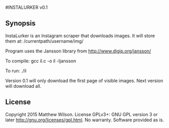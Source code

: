 #INSTALURKER v0.1

## Synopsis

InstaLurker is an Instagram scraper that downloads images. It will store them at: /currentpath/username/img/

Program uses the Jansson library from http://www.digip.org/jansson/

To compile: gcc il.c -o il -ljansson 

To run: ./il <username>

Version 0.1 will only download the first page of visible images. Next version will download all.

## License

Copyright 2015 Matthew Wilson. 
License GPLv3+: GNU GPL version 3 or later http://gnu.org/licenses/gpl.html.
No warranty. Software provided as is.
